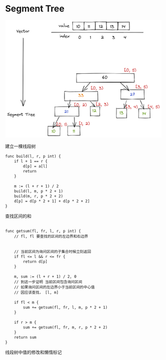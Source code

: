 # Segment Tree 



![](setmentTree.png)

建立一棵线段树

```golang
func build(l, r, p int) {
    if l + 1 == r {
        d[p] = a[l]
        return 
    }

    m := (l + r + 1) / 2
    build(l, m, p * 2 + 1)
    build(m, r, p * 2 + 2)
    d[p] = d[p * 2 + 1] + d[p * 2 + 2]
}
```


查找区间的和

```golang

func getsum(fl, fr, l, r, p int) {
    // fl, fl 要查找的区间的左边界和右边界


    // 当前区间为询问区间的子集合时候立刻返回
    if fl <= l && r <= fr {
        return d[p]
    }

    m, sum := (l + r + 1) / 2, 0
    // 到这一步证明 当前区间包含询问区间
    // 如果询问区间的左边界小于当前区间的中心值
    // 因应该查找， [l, m]

    if fl < m {
        sum += getsum(fl, fr, l, m, p * 2 + 1)
    }

    if r > m {
        sum += getsum(fl, fr, m, r, p * 2 + 2)
    } 
    return sum
}
```

线段树中值的修改和懒惰标记













